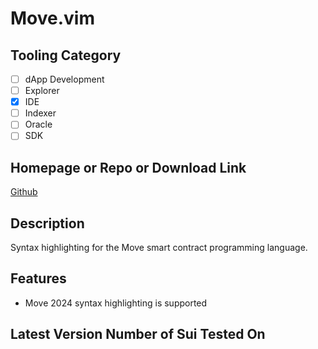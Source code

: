 # Move.vim

## Tooling Category

- [ ] dApp Development
- [ ] Explorer
- [x] IDE
- [ ] Indexer
- [ ] Oracle
- [ ] SDK

## Homepage or Repo or Download Link

[Github](https://github.com/tzakian/move.vim)

## Description

Syntax highlighting for the Move smart contract programming language.

## Features
- Move 2024 syntax highlighting is supported

## Latest Version Number of Sui Tested On

